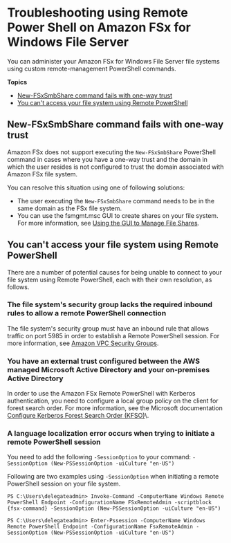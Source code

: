 # Troubleshooting using Remote Power Shell on Amazon FSx for Windows File Server<a name="remote-pwr-shell"></a>

You can administer your Amazon FSx for Windows File Server file systems using custom remote\-management PowerShell commands\.

**Topics**
+ [New\-FSxSmbShare command fails with one\-way trust](#new-smbshare-fails)
+ [You can't access your file system using Remote PowerShell](#cant-access-rps)

## New\-FSxSmbShare command fails with one\-way trust<a name="new-smbshare-fails"></a>

Amazon FSx does not support executing the `New-FSxSmbShare` PowerShell command in cases where you have a one\-way trust and the domain in which the user resides is not configured to trust the domain associated with Amazon FSx file system\.

You can resolve this situation using one of following solutions:
+ The user executing the `New-FSxSmbShare` command needs to be in the same domain as the FSx file system\.
+ You can use the fsmgmt\.msc GUI to create shares on your file system\. For more information, see [Using the GUI to Manage File Shares](managing-file-shares.md#shared-folders-tool)\.

## You can't access your file system using Remote PowerShell<a name="cant-access-rps"></a>

There are a number of potential causes for being unable to connect to your file system using Remote PowerShell, each with their own resolution, as follows\.

### The file system's security group lacks the required inbound rules to allow a remote PowerShell connection<a name="w157aac41c15b9b5"></a>

The file system's security group must have an inbound rule that allows traffic on port 5985 in order to establish a Remote PowerShell session\. For more information, see [Amazon VPC Security Groups](limit-access-security-groups.md#fsx-vpc-security-groups)\.

### You have an external trust configured between the AWS managed Microsoft Active Directory and your on\-premises Active Directory<a name="w157aac41c15b9b7"></a>

In order to use the Amazon FSx Remote PowerShell with Kerberos authentication, you need to configure a local group policy on the client for forest search order\. For more information, see the Microsoft documentation [Configure Kerberos Forest Search Order \(KFSO\)](https://docs.microsoft.com/en-us/previous-versions/windows/it-pro/windows-server-2008-R2-and-2008/hh921473(v=ws.10)?redirectedfrom=MSDN)\.

### A language localization error occurs when trying to initiate a remote PowerShell session<a name="w157aac41c15b9b9"></a>

You need to add the following `-SessionOption` to your command: `-SessionOption (New-PSSessionOption -uiCulture "en-US")`

Following are two examples using `-SessionOption` when initiating a remote PowerShell session on your file system\.

```
PS C:\Users\delegateadmin> Invoke-Command -ComputerName Windows Remote PowerShell Endpoint -ConfigurationName FSxRemoteAdmin -scriptblock {fsx-command} -SessionOption (New-PSSessionOption -uiCulture "en-US")
```

```
PS C:\Users\delegateadmin> Enter-Pssession -ComputerName Windows Remote PowerShell Endpoint -ConfigurationName FsxRemoteAdmin -SessionOption (New-PSSessionOption -uiCulture "en-US")
```